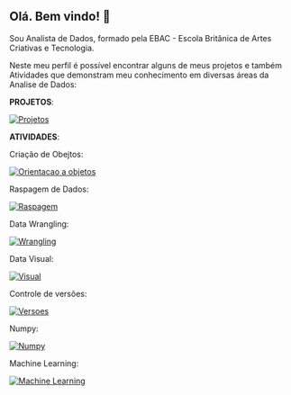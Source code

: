 ## Olá. Bem vindo! 👋

Sou Analista de Dados, formado pela EBAC - Escola Britânica de Artes Criativas e Tecnologia.

Neste meu perfil é possível encontrar alguns de meus projetos e também Atividades que demonstram meu conhecimento em diversas áreas da Analise de Dados: 



**PROJETOS**: 

[![Projetos](https://github.com/gledson-dias-nogueira/imagens/blob/main/projetos.JPG)](https://github.com/stars/gledson-dias-nogueira/lists/projetos)




**ATIVIDADES**:



Criação de Obejtos: 

[![Orientacao a objetos](https://github.com/gledson-dias-nogueira/imagens/blob/main/POO.jpg)](https://github.com/stars/gledson-dias-nogueira/lists/criação-de-objetos)


Raspagem de Dados:

[![Raspagem](https://github.com/gledson-dias-nogueira/imagens/blob/main/Raspagm.JPG)](https://github.com/stars/gledson-dias-nogueira/lists/raspagem-de-dados)


Data Wrangling: 

[![Wrangling](https://github.com/gledson-dias-nogueira/imagens/blob/main/data%20wranglin.JPG)](https://github.com/stars/gledson-dias-nogueira/lists/explora%C3%A7%C3%A3o-de-dados)


Data Visual:

[![Visual](https://github.com/gledson-dias-nogueira/imagens/blob/main/Visual.JPG)](https://app.powerbi.com/view?r=eyJrIjoiYmZhZTQ5ZDAtM2Q2Yy00M2Y4LTgzNzMtYjNiN2QwZjBkNjM4IiwidCI6ImY1ZWMxNzViLWQxYjItNDE2My05MWE2LTU4NGQyM2RjM2FlOSJ9)



Controle de versões: 

[![Versoes](https://github.com/gledson-dias-nogueira/imagens/blob/main/Versoes.JPG)](https://github.com/stars/gledson-dias-nogueira/lists/git-hub.)

Numpy: 

[![Numpy](https://github.com/gledson-dias-nogueira/imagens/blob/main/Numpy.JPG)](https://github.com/stars/gledson-dias-nogueira/lists/numpy)


Machine Learning:

[![Machine Learning](https://github.com/gledson-dias-nogueira/imagens/blob/main/Machine%20Learning.JPG)](https://github.com/stars/gledson-dias-nogueira/lists/machine-learning)


<!--
**gledson-dias-nogueira/gledson-dias-nogueira** is a ✨ _special_ ✨ repository because its `README.md` (this file) appears on your GitHub profile.

Here are some ideas to get you started:

- 🔭 I’m currently working on ...
- 🌱 I’m currently learning ...
- 👯 I’m looking to collaborate on ...
- 🤔 I’m looking for help with ...
- 💬 Ask me about ...
- 📫 How to reach me: ...
- 😄 Pronouns: ...
- ⚡ Fun fact: ...
-->
